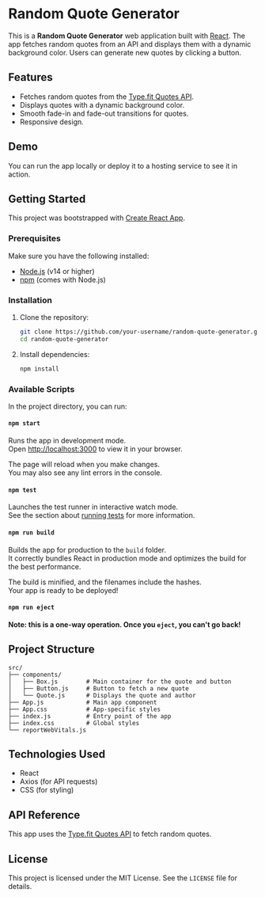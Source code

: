 # Random Quote Generator

This is a **Random Quote Generator** web application built with [React](https://reactjs.org/). The app fetches random quotes from an API and displays them with a dynamic background color. Users can generate new quotes by clicking a button.

## Features

- Fetches random quotes from the [Type.fit Quotes API](https://type.fit/api/quotes).
- Displays quotes with a dynamic background color.
- Smooth fade-in and fade-out transitions for quotes.
- Responsive design.

## Demo

You can run the app locally or deploy it to a hosting service to see it in action.

## Getting Started

This project was bootstrapped with [Create React App](https://github.com/facebook/create-react-app).

### Prerequisites

Make sure you have the following installed:

- [Node.js](https://nodejs.org/) (v14 or higher)
- [npm](https://www.npmjs.com/) (comes with Node.js)

### Installation

1. Clone the repository:

   ```bash
   git clone https://github.com/your-username/random-quote-generator.git
   cd random-quote-generator
   ```

2. Install dependencies:

   ```bash
   npm install
   ```

### Available Scripts

In the project directory, you can run:

#### `npm start`

Runs the app in development mode.\
Open [http://localhost:3000](http://localhost:3000) to view it in your browser.

The page will reload when you make changes.\
You may also see any lint errors in the console.

#### `npm test`

Launches the test runner in interactive watch mode.\
See the section about [running tests](https://facebook.github.io/create-react-app/docs/running-tests) for more information.

#### `npm run build`

Builds the app for production to the `build` folder.\
It correctly bundles React in production mode and optimizes the build for the best performance.

The build is minified, and the filenames include the hashes.\
Your app is ready to be deployed!

#### `npm run eject`

**Note: this is a one-way operation. Once you `eject`, you can't go back!**

## Project Structure

```
src/
├── components/
│   ├── Box.js        # Main container for the quote and button
│   ├── Button.js     # Button to fetch a new quote
│   └── Quote.js      # Displays the quote and author
├── App.js            # Main app component
├── App.css           # App-specific styles
├── index.js          # Entry point of the app
├── index.css         # Global styles
└── reportWebVitals.js
```

## Technologies Used

- React
- Axios (for API requests)
- CSS (for styling)

## API Reference

This app uses the [Type.fit Quotes API](https://type.fit/api/quotes) to fetch random quotes.

## License

This project is licensed under the MIT License. See the `LICENSE` file for details.